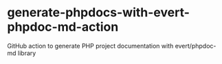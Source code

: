 # generate-phpdocs-with-evert-phpdoc-md-action
GitHub action to generate PHP project documentation with evert/phpdoc-md library

